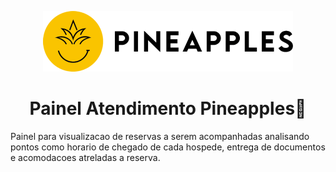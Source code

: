 <p align="center">
  <a target="blank"><img src="./assets/logo/logo.png" width="400" alt="Logo Pineapples" /></a>
</p>

<div>
  <h1 align="center">Painel Atendimento Pineapples🍍</h1>
</div>

<div>
  <p>Painel para visualizacao de reservas a serem acompanhadas analisando pontos como horario de chegado de cada hospede, entrega de documentos e acomodacoes atreladas a reserva.</p>
</div>

